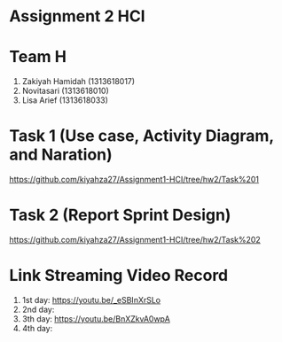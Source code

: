 # Assignment 2 HCI
 
# Team H
   1. Zakiyah Hamidah (1313618017)
   2. Novitasari (1313618010)
   3. Lisa Arief (1313618033)
 
 # Task 1 (Use case, Activity Diagram, and Naration)
https://github.com/kiyahza27/Assignment1-HCI/tree/hw2/Task%201

 # Task 2 (Report Sprint Design)
 https://github.com/kiyahza27/Assignment1-HCI/tree/hw2/Task%202
 
 # Link Streaming Video Record
 
 1. 1st day: https://youtu.be/_eSBInXrSLo
 2. 2nd day: 
 3. 3th day: https://youtu.be/BnXZkvA0wpA
 4. 4th day: 
